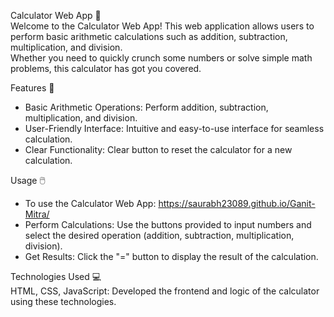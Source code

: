 Calculator Web App 🧮<br>
Welcome to the Calculator Web App! This web application allows users to perform basic arithmetic calculations such as addition, subtraction, multiplication, and division.<br> 
Whether you need to quickly crunch some numbers or solve simple math problems, this calculator has got you covered.

Features 🌟<br>
* Basic Arithmetic Operations: Perform addition, subtraction, multiplication, and division.
* User-Friendly Interface: Intuitive and easy-to-use interface for seamless calculation.
* Clear Functionality: Clear button to reset the calculator for a new calculation.
  
Usage 🖱️<br>
* To use the Calculator Web App: https://saurabh23089.github.io/Ganit-Mitra/
* Perform Calculations: Use the buttons provided to input numbers and select the desired operation (addition, subtraction, multiplication, division).
* Get Results: Click the "=" button to display the result of the calculation.

Technologies Used 💻<br>
HTML, CSS, JavaScript: Developed the frontend and logic of the calculator using these technologies.
